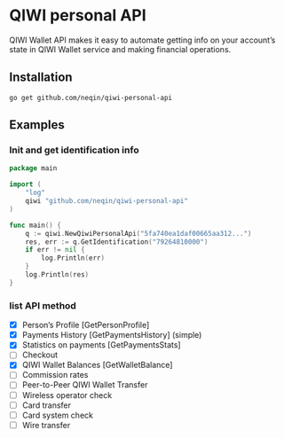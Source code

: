 # QIWI personal API

QIWI Wallet API makes it easy to automate getting info on your account’s state in QIWI Wallet service and making financial operations.

## Installation

`go get github.com/neqin/qiwi-personal-api`

## Examples

### Init and get identification info
```go
package main

import (
	"log"
	qiwi "github.com/neqin/qiwi-personal-api"
)

func main() {
    q := qiwi.NewQiwiPersonalApi("5fa740ea1daf00665aa312...")
    res, err := q.GetIdentification("79264810000")
    if err != nil {
	    log.Println(err)
    }
    log.Println(res)
}
```

### list API method

- [x] Person’s Profile [GetPersonProfile] 
- [x] Payments History [GetPaymentsHistory] (simple)
- [x] Statistics on payments [GetPaymentsStats]
- [ ] Checkout 
- [x] QIWI Wallet Balances [GetWalletBalance]
- [ ] Commission rates
- [ ] Peer-to-Peer QIWI Wallet Transfer
- [ ] Wireless operator check
- [ ] Card transfer
- [ ] Card system check
- [ ] Wire transfer